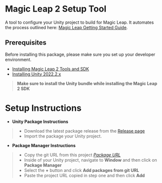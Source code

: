 

# Magic Leap 2 Setup Tool
A tool to configure your Unity project to build for Magic Leap. It automates the process outlined here: [Magic Leap Getting Started Guide](https://developer-docs.magicleap.cloud/docs/guides/unity/getting-started/unity-getting-started).


## Prerequisites

Before installing this package, please make sure you set up your developer environment.

-   [Installing Magic Leap 2 Tools and SDK](https://developer-docs.magicleap.cloud/docs/guides/unity/getting-started/set-up-development-environment#prerequisites)
-   [Installing Unity 2022.2.x](https://unity3d.com/get-unity/download)


> **Make sure to install the Unity bundle while installing the Magic Leap 2 SDK**
> 

# Setup Instructions

-  **Unity Package Instructions**
> - Download the latest package release from the [Release page](https://github.magicleap.com/developertools/unityasset/releases/latest)
> - Import the package your Unity project.

- **Package Manager Instructions**
> - Copy the git URL from this project [_Package URL_](https://github.magicleap.com/developertools/unityasset.git)
> - Inside of your Unity project, navigate to **Window** and then click on **Package Manager**
> - Select the **+** button and click **Add packages from git URL** 
> - Paste the project URL copied in step one and then click **Add**
